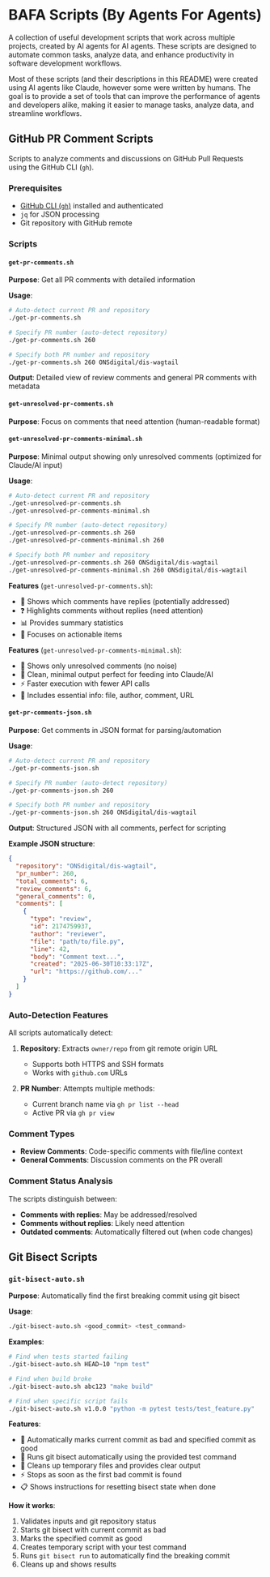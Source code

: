 # BAFA Scripts (By Agents For Agents)

A collection of useful development scripts that work across multiple projects, created by AI agents for AI agents. These scripts are designed to automate common tasks, analyze data, and enhance productivity in software development workflows.

Most of these scripts (and their descriptions in this README) were created using AI agents like Claude, however some were written by humans. The goal is to provide a set of tools that can improve the performance of agents and developers alike, making it easier to manage tasks, analyze data, and streamline workflows.

## GitHub PR Comment Scripts

Scripts to analyze comments and discussions on GitHub Pull Requests using the GitHub CLI (`gh`).

### Prerequisites

- [GitHub CLI (`gh`)](https://cli.github.com/) installed and authenticated
- `jq` for JSON processing
- Git repository with GitHub remote

### Scripts

#### `get-pr-comments.sh`
**Purpose**: Get all PR comments with detailed information

**Usage**:
```bash
# Auto-detect current PR and repository
./get-pr-comments.sh

# Specify PR number (auto-detect repository)
./get-pr-comments.sh 260

# Specify both PR number and repository
./get-pr-comments.sh 260 ONSdigital/dis-wagtail
```

**Output**: Detailed view of review comments and general PR comments with metadata

#### `get-unresolved-pr-comments.sh`
**Purpose**: Focus on comments that need attention (human-readable format)

#### `get-unresolved-pr-comments-minimal.sh`
**Purpose**: Minimal output showing only unresolved comments (optimized for Claude/AI input)

**Usage**:
```bash
# Auto-detect current PR and repository
./get-unresolved-pr-comments.sh
./get-unresolved-pr-comments-minimal.sh

# Specify PR number (auto-detect repository)
./get-unresolved-pr-comments.sh 260
./get-unresolved-pr-comments-minimal.sh 260

# Specify both PR number and repository
./get-unresolved-pr-comments.sh 260 ONSdigital/dis-wagtail
./get-unresolved-pr-comments-minimal.sh 260 ONSdigital/dis-wagtail
```

**Features** (`get-unresolved-pr-comments.sh`):
- 🔄 Shows which comments have replies (potentially addressed)
- ❓ Highlights comments without replies (need attention)
- 📊 Provides summary statistics
- 🎯 Focuses on actionable items

**Features** (`get-unresolved-pr-comments-minimal.sh`):
- 🎯 Shows only unresolved comments (no noise)
- 📝 Clean, minimal output perfect for feeding into Claude/AI
- ⚡ Faster execution with fewer API calls
- 🔗 Includes essential info: file, author, comment, URL

#### `get-pr-comments-json.sh`
**Purpose**: Get comments in JSON format for parsing/automation

**Usage**:
```bash
# Auto-detect current PR and repository
./get-pr-comments-json.sh

# Specify PR number (auto-detect repository)
./get-pr-comments-json.sh 260

# Specify both PR number and repository
./get-pr-comments-json.sh 260 ONSdigital/dis-wagtail
```

**Output**: Structured JSON with all comments, perfect for scripting

**Example JSON structure**:
```json
{
  "repository": "ONSdigital/dis-wagtail",
  "pr_number": 260,
  "total_comments": 6,
  "review_comments": 6,
  "general_comments": 0,
  "comments": [
    {
      "type": "review",
      "id": 2174759937,
      "author": "reviewer",
      "file": "path/to/file.py",
      "line": 42,
      "body": "Comment text...",
      "created": "2025-06-30T10:33:17Z",
      "url": "https://github.com/..."
    }
  ]
}
```

### Auto-Detection Features

All scripts automatically detect:

1. **Repository**: Extracts `owner/repo` from git remote origin URL
   - Supports both HTTPS and SSH formats
   - Works with `github.com` URLs

2. **PR Number**: Attempts multiple methods:
   - Current branch name via `gh pr list --head`
   - Active PR via `gh pr view`

### Comment Types

- **Review Comments**: Code-specific comments with file/line context
- **General Comments**: Discussion comments on the PR overall

### Comment Status Analysis

The scripts distinguish between:
- **Comments with replies**: May be addressed/resolved
- **Comments without replies**: Likely need attention
- **Outdated comments**: Automatically filtered out (when code changes)

## Git Bisect Scripts

### `git-bisect-auto.sh`
**Purpose**: Automatically find the first breaking commit using git bisect

**Usage**:
```bash
./git-bisect-auto.sh <good_commit> <test_command>
```

**Examples**:
```bash
# Find when tests started failing
./git-bisect-auto.sh HEAD~10 "npm test"

# Find when build broke
./git-bisect-auto.sh abc123 "make build"

# Find when specific script fails
./git-bisect-auto.sh v1.0.0 "python -m pytest tests/test_feature.py"
```

**Features**:
- 🎯 Automatically marks current commit as bad and specified commit as good
- 🔄 Runs git bisect automatically using the provided test command
- 🧹 Cleans up temporary files and provides clear output
- ⚡ Stops as soon as the first bad commit is found
- 📋 Shows instructions for resetting bisect state when done

**How it works**:
1. Validates inputs and git repository status
2. Starts git bisect with current commit as bad
3. Marks the specified commit as good
4. Creates temporary script with your test command
5. Runs `git bisect run` to automatically find the breaking commit
6. Cleans up and shows results
